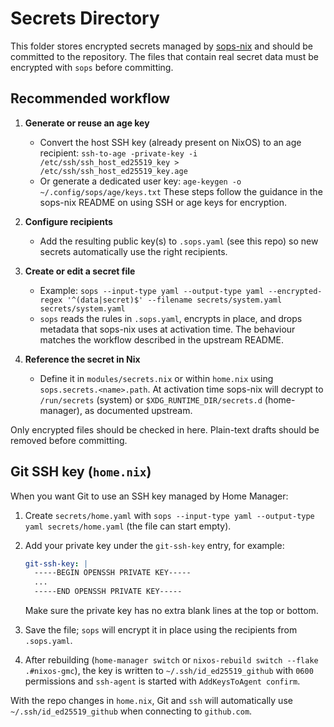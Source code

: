 # Secrets Directory

This folder stores encrypted secrets managed by [sops-nix](https://github.com/Mic92/sops-nix) and should be committed to the repository. The files that contain real secret data must be encrypted with `sops` before committing.

## Recommended workflow

1. **Generate or reuse an age key**
   - Convert the host SSH key (already present on NixOS) to an age recipient: `ssh-to-age -private-key -i /etc/ssh/ssh_host_ed25519_key > /etc/ssh/ssh_host_ed25519_key.age`
   - Or generate a dedicated user key: `age-keygen -o ~/.config/sops/age/keys.txt`
   These steps follow the guidance in the sops-nix README on using SSH or age keys for encryption.

2. **Configure recipients**
   - Add the resulting public key(s) to `.sops.yaml` (see this repo) so new secrets automatically use the right recipients.

3. **Create or edit a secret file**
   - Example: `sops --input-type yaml --output-type yaml --encrypted-regex '^(data|secret)$' --filename secrets/system.yaml secrets/system.yaml`
   - `sops` reads the rules in `.sops.yaml`, encrypts in place, and drops metadata that sops-nix uses at activation time. The behaviour matches the workflow described in the upstream README.

4. **Reference the secret in Nix**
   - Define it in `modules/secrets.nix` or within `home.nix` using `sops.secrets.<name>.path`. At activation time sops-nix will decrypt to `/run/secrets` (system) or `$XDG_RUNTIME_DIR/secrets.d` (home-manager), as documented upstream.

Only encrypted files should be checked in here. Plain-text drafts should be removed before committing.

## Git SSH key (`home.nix`)

When you want Git to use an SSH key managed by Home Manager:

1. Create `secrets/home.yaml` with `sops --input-type yaml --output-type yaml secrets/home.yaml` (the file can start empty).
2. Add your private key under the `git-ssh-key` entry, for example:

   ```yaml
   git-ssh-key: |
     -----BEGIN OPENSSH PRIVATE KEY-----
     ...
     -----END OPENSSH PRIVATE KEY-----
   ```

   Make sure the private key has no extra blank lines at the top or bottom.
3. Save the file; `sops` will encrypt it in place using the recipients from `.sops.yaml`.
4. After rebuilding (`home-manager switch` or `nixos-rebuild switch --flake .#nixos-gmc`), the key is written to `~/.ssh/id_ed25519_github` with `0600` permissions and `ssh-agent` is started with `AddKeysToAgent confirm`.

With the repo changes in `home.nix`, Git and `ssh` will automatically use `~/.ssh/id_ed25519_github` when connecting to `github.com`.
